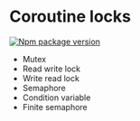 # Coroutine locks

[![Npm package version](https://img.shields.io/npm/v/@zimtsui/deque?style=flat-square)](https://www.npmjs.com/package/@zimtsui/coroutine-locks)

- Mutex
- Read write lock
- Write read lock
- Semaphore
- Condition variable
- Finite semaphore
